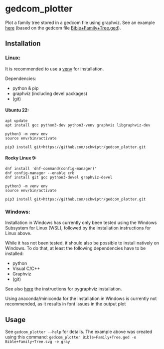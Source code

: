 # gedcom_plotter

Plot a family tree stored in a gedcom file using graphviz.
See an example [here](example/Bible+Family+Tree.svg?raw=true) (based on the gedcom file [Bible+Family+Tree.ged](https://sourceforge.net/projects/godskingsheroes/files/ged%20files/religious%20figures%20and%20systems/)).

## Installation

### Linux:

It is recommended to use a [venv](https://docs.python.org/3/library/venv.html) for installation.

Dependencies:
- python & pip
- graphviz (including devel packages)
- (git)

#### Ubuntu 22:

    apt update
    apt install gcc python3-dev python3-venv graphviz libgraphviz-dev

    python3 -m venv env
    source env/bin/activate

    pip3 install git+https://github.com/schwiptr/gedcom_plotter.git

#### Rocky Linux 9:

    dnf install 'dnf-command(config-manager)'
    dnf config-manager --enable crb
    dnf install git gcc python3-devel graphviz-devel

    python3 -m venv env
    source env/bin/activate

    pip3 install git+https://github.com/schwiptr/gedcom_plotter.git

### Windows:

Installation in Windows has currently only been tested using the Windows Subsystem for Linux (WSL), followed by the installation instructions for Linux above.

While it has not been tested, it should also be possible to install natively on Windows.
To do that, at least the following dependencies have to be installed:
- python
- Visual C/C++
- Graphviz
- (git)

See also [here](https://pygraphviz.github.io/documentation/stable/install.html#windows) the instructions for pygraphviz installation.

Using anaconda/miniconda for the installation in Windows is currently not recommended, as it results in font issues in the output plot

## Usage
See `gedcom_plotter --help` for details.
The example above was created using this command:
`gedcom_plotter Bible+Family+Tree.ged -o Bible+Family+Tree.svg -e gray`
